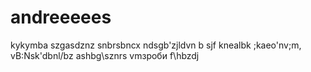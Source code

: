 # andreeeees
kykymba
szgasdznz snbrsbncx ndsgb'zjldvn b  sjf knealbk ;kaeo'nv;m, vB:Nsk'dbnl/bz
ashbg\sznrs
vmзроби
f\hbzdj

